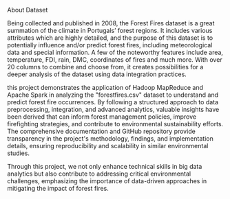 About Dataset


Being collected and published in 2008, the Forest Fires dataset is a great summation of the climate in Portugals’ forest regions. It includes various attributes which are highly detailed, and the purpose of this dataset is to potentially influence and/or predict forest fires, including meteorological data and special information. A few of the noteworthy features include area, temperature, FDI, rain, DMC, coordinates of fires and much more. With over 20 columns to combine and choose from, it creates possibilities for a deeper analysis of the dataset using data integration practices. 

this project demonstrates the application of Hadoop MapReduce and Apache Spark in analyzing the "forestfires.csv" dataset to understand and predict forest fire occurrences. By following a structured approach to data preprocessing, integration, and advanced analytics, valuable insights have been derived that can inform forest management policies, improve firefighting strategies, and contribute to environmental sustainability efforts. The comprehensive documentation and GitHub repository provide transparency in the project's methodology, findings, and implementation details, ensuring reproducibility and scalability in similar environmental studies.

Through this project, we not only enhance technical skills in big data analytics but also contribute to addressing critical environmental challenges, emphasizing the importance of data-driven approaches in mitigating the impact of forest fires.
